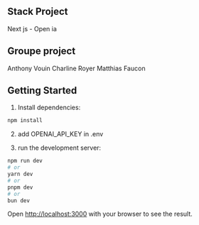 ## Stack Project
 Next js - Open ia

## Groupe project
Anthony Vouin
Charline Royer
Matthias Faucon

## Getting Started

1. Install dependencies:
```bash
npm install 
```
2. add OPENAI_API_KEY  in .env

3. run the development server:

```bash
npm run dev
# or
yarn dev
# or
pnpm dev
# or
bun dev
```

Open [http://localhost:3000](http://localhost:3000) with your browser to see the result.



